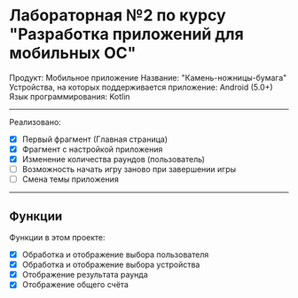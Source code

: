 # Лабораторная №2 по курсу "Разработка приложений для мобильных ОС"
Продукт: Мобильное приложение 
Название: "Камень-ножницы-бумага"
Устройства, на которых поддерживается приложение: Android (5.0+)
Язык программирования: Kotlin

---
Реализовано:

- [x] Первый фрагмент (Главная страница)
- [x] Фрагмент с настройкой приложения
- [x] Изменение количества раундов (пользователь)
- [ ] Возможность начать игру заново при завершении игры
- [ ] Смена темы приложения

---

## Функции
Функции в этом проекте:
- [x] Обработка и отображение выбора пользователя
- [x] Обработка и отображение выбора устройства 
- [x] Отображение результата раунда
- [x] Отображение общего счёта

